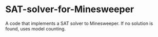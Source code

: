 # SAT-solver-for-Minesweeper
A code that implements a SAT solver to Minesweeper. If no solution is found, uses model counting.
